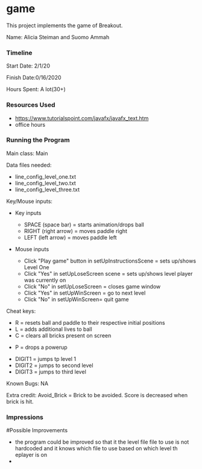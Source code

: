game
====

This project implements the game of Breakout.

Name: Alicia Steiman and Suomo Ammah

### Timeline

Start Date: 2/1/20

Finish Date:0/16/2020

Hours Spent: A lot(30+)

### Resources Used
* https://www.tutorialspoint.com/javafx/javafx_text.htm
* office hours


### Running the Program

Main class: Main

Data files needed: 
* line_config_level_one.txt
* line_config_level_two.txt
* line_config_level_three.txt


Key/Mouse inputs:
* Key inputs
    * SPACE (space bar) = starts animation/drops ball
    * RIGHT (right arrow) = moves paddle right
    * LEFT (left arrow) = moves paddle left
  
* Mouse inputs
    * Click "Play game" button in setUpInstructionsScene = sets up/shows Level One
    * Click "Yes" in setUpLoseScreen scene = sets up/shows level player was currently on
    * Click "No" in setUpLoseScreen = closes game window 
    * Click "Yes" in setUpWinScreen = go to next level
    * Click "No" in setUpWinScreen= quit game


Cheat keys:
* R = resets ball and paddle to their respective initial positions
* L = adds additional lives to ball
* C = clears all bricks present on screen
+ P = drops a powerup
* DIGIT1 = jumps tp level 1
* DIGIT2 = jumps to second level 
* DIGIT3 = jumps to third level


Known Bugs:
NA

Extra credit:
Avoid_Brick = Brick to be avoided. Score is decreased when brick is hit.


### Impressions
#Possible Improvements
* the program could be improved so that it the level file file to use is not
hardcoded and it knows which file to use based on which level th eplayer is on
* 

